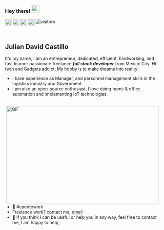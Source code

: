 ### Hey there! <img src="https://media0.giphy.com/media/w1OBpBd7kJqHrJnJ13/giphy.gif?cid=ecf05e4772uwxtokn2sginrdn7yxyc1ryht0bbnzqd8ap5q1&rid=giphy.gif&ct=s" width="25px">


![visitors](https://visitor-badge.glitch.me/badge?page_id=Jdcastillo314.Jdcastillo314&left_color=blue&right_color=black)
<a href="https://www.instagram.com/jdcastillo314/">
  <img align="left" alt="Julian's Instagram" width="22px" src="https://raw.githubusercontent.com/hussainweb/hussainweb/main/icons/instagram.png" />
</a>
<a href="https://discord.gg/SSRdzPaCzg">
  <img align="left" alt="Julian's Discord" width="22px" src="https://raw.githubusercontent.com/peterthehan/peterthehan/master/assets/discord.svg" />
</a>
<a href="https://twitter.com/jdcastillo314">
  <img align="left" alt="Julian's Twitter" width="22px" src="https://raw.githubusercontent.com/peterthehan/peterthehan/master/assets/twitter.svg" />
</a>
<a href="https://www.linkedin.com/in/jdcastillo314/">
  <img align="left" alt="Julian's LinkedIN" width="22px" src="https://raw.githubusercontent.com/peterthehan/peterthehan/master/assets/linkedin.svg" />
</a>

<br/>
<H2> Julian David Castillo </H2>

It's my name, I am an entrepreneur, dedicated, efficient, hardworking, and fast learner passionate freelance ***full stack developer*** from Mexico City. Hi-tech and Gadgets addict, My hobby is to make dreams into reality!

- I have experience as Manager, and personnel management skills in the logistics industry and Government.
- I am also an open-source enthusiast,  I love doing home & office automation and implementing IoT technologies.
<br/>

  <img align="right" alt="GIF" src="https://media1.giphy.com/media/3ov9jNziFTMfzSumAw/giphy.gif?cid=ecf05e47mdlfbwj8vbacm6aeka4wzekqrqlgon51gunnwrf7&rid=giphy.gif&ct=g" width="500" height="320" />
  
  
- 💼 #opentowork
- Freelance work? contact me,  [email](mailto:julian@domify360.com.mx)
- 💬 If you think I can be useful or help you in any way, feel free to contact me, I am happy to help;

